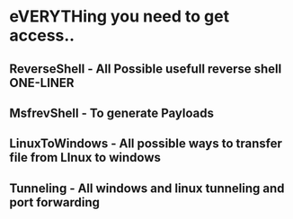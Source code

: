 # eVERYTHing you need to get access..

## ReverseShell - All Possible usefull reverse shell ONE-LINER
## MsfrevShell - To generate Payloads
## LinuxToWindows - All possible ways to transfer file from LInux to windows
## Tunneling - All windows and linux tunneling and port forwarding

